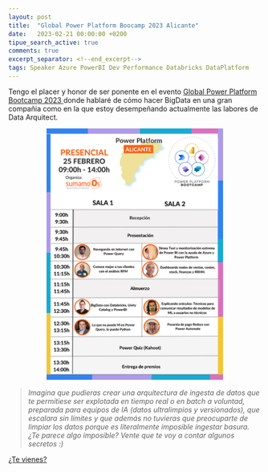 ```yaml
---
layout: post
title:  "Global Power Platform Boocamp 2023 Alicante"
date:   2023-02-21 00:00:00 +0200
tipue_search_active: true
comments: true
excerpt_separator: <!--end_excerpt-->
tags: Speaker Azure PowerBI Dev Performance Databricks DataPlatform
---
```


Tengo el placer y honor de ser ponente en el evento [Global Power Platform Bootcamp 2023
](https://www.eventbrite.es/e/entradas-global-power-platform-bootcamp-2023-488547878857) donde hablaré de cómo hacer BigData en una gran compañia como en la que estoy desempeñando actualmente las labores de Data Arquitect. 

<div style="text-align: center">
<a href = "https://www.eventbrite.es/e/entradas-global-power-platform-bootcamp-2023-488547878857" target="_blank"><img src="/img/posts/global_power_platform_2023/Agenda%20Power%20Platform%20Bootcamp%202023.png" alt="Global Power Platform Bootcamp 2023" width="70%"></a>
</div>

>_Imagina que pudieras crear una arquitectura de ingesta de datos que te permitiese ser explotada en tiempo real o en batch a voluntad, preparada para equipos de IA (datos ultralimpios y versionados), que escalara sin límites y que además no tuvieras que preocuparte de limpiar los datos porque es literalmente imposible ingestar basura. ¿Te parece algo imposible? Vente que te voy a contar algunos secretos :)_


<!--end_excerpt-->

[¿Te vienes?](https://www.eventbrite.es/e/entradas-global-power-platform-bootcamp-2023-488547878857)
